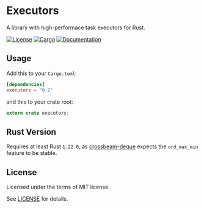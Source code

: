 Executors
=========
A library with high-performace task executors for Rust.

[![License](https://img.shields.io/badge/license-MIT-blue.svg)](https://github.com/Bathtor/rust-executors)
[![Cargo](https://img.shields.io/crates/v/executors.svg)](https://crates.io/crates/executors)
[![Documentation](https://docs.rs/executors/badge.svg)](https://docs.rs/executors)

## Usage

Add this to your `Cargo.toml`:

```toml
[dependencies]
executors = "0.2"
```

and this to your crate root:

```rust
extern crate executors;
```

## Rust Version

Requires at least Rust `1.22.0`, as [crossbeam-deque](https://github.com/crossbeam-rs/crossbeam-deque) expects the `ord_max_min` feature to be stable.

## License

Licensed under the terms of MIT license.

See [LICENSE](LICENSE) for details.